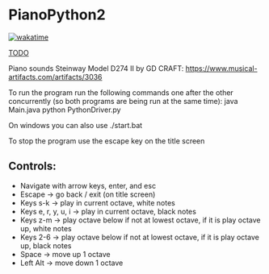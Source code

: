 # PianoPython2
[![wakatime](https://wakatime.com/badge/user/5e0929d5-6c04-4390-b85f-6ed88b81a995/project/1544bf01-e84d-4ea5-bfb8-c9f39b50d72d.svg)](https://wakatime.com/badge/user/5e0929d5-6c04-4390-b85f-6ed88b81a995/project/1544bf01-e84d-4ea5-bfb8-c9f39b50d72d)

[TODO](TODO.md)

Piano sounds Steinway Model D274 II by GD CRAFT:
https://www.musical-artifacts.com/artifacts/3036

<!-- Download JCommander jar file and put it in the same directory -->
To run the program run the following commands one after the other concurrently (so both programs are being run at the same time):
java Main.java
python PythonDriver.py

On windows you can also use ./start.bat

To stop the program use the escape key on the title screen

Controls:
-
- Navigate with arrow keys, enter, and esc
- Escape &rarr; go back / exit (on title screen)
- Keys s-k &rarr; play in current octave, white notes
- Keys e, r, y, u, i &rarr; play in current octave, black notes
- Keys z-m &rarr; play octave below if not at lowest octave, if it is play octave up, white notes
- Keys 2-6 &rarr; play octave below if not at lowest octave, if it is play octave up, black notes
- Space &rarr; move up 1 octave
- Left Alt &rarr; move down 1 octave 
